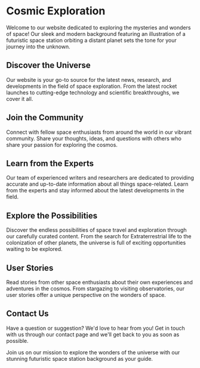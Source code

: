 <!--font:Open Sans-->

# Cosmic Exploration

Welcome to our website dedicated to exploring the mysteries and wonders of space! Our sleek and modern background featuring an illustration of a futuristic space station orbiting a distant planet sets the tone for your journey into the unknown.

## Discover the Universe

Our website is your go-to source for the latest news, research, and developments in the field of space exploration. From the latest rocket launches to cutting-edge technology and scientific breakthroughs, we cover it all.

## Join the Community

Connect with fellow space enthusiasts from around the world in our vibrant community. Share your thoughts, ideas, and questions with others who share your passion for exploring the cosmos.

## Learn from the Experts

Our team of experienced writers and researchers are dedicated to providing accurate and up-to-date information about all things space-related. Learn from the experts and stay informed about the latest developments in the field.

## Explore the Possibilities

Discover the endless possibilities of space travel and exploration through our carefully curated content. From the search for Ex<wbr>tra<wbr>terre<wbr>strial life to the colonization of other planets, the universe is full of exciting opportunities waiting to be explored.

## User Stories

Read stories from other space enthusiasts about their own experiences and adventures in the cosmos. From stargazing to visiting observatories, our user stories offer a unique perspective on the wonders of space.

## Contact Us

Have a question or suggestion? We'd love to hear from you! Get in touch with us through our contact page and we'll get back to you as soon as possible.

Join us on our mission to explore the wonders of the universe with our stunning futuristic space station background as your guide.

<!--

Write me content for website with wallpaper which alt text is:

"An illustration of a futuristic space station orbiting a distant planet, with sleek lines and metallic accents."

The name/title of the page should not be 1:1 copy of the alt text but rather a real content of the website which is using this wallpaper.

- Use markdown format
- Start with heading
- Heading should be short and concise
- The content should look like a real website
- The website should not be about the wallpaper, wallpaper is just a related background
- Heading should be contain work "wallpaper" or "background"
- Include real sections like references, contact, user stories, etc. use things relevant to the page purpose.
- Feel free to use structure like headings, bullets, numbering, blockquotes, paragraphs, horizontal lines, etc.
- You can use formatting like bold or _italic_
- You can include UTF-8 emojis
- Links should be only #hash anchors (and you can refer to the document itself)
- Do not include images


---


# Explore the Future of Space Travel with Our Futuristic Wallpaper

Welcome to our website dedicated to exploring the exciting world of space travel! Our sleek and modern wallpaper featuring an illustration of a futuristic space station orbiting a distant planet is the perfect backdrop for your journey.

## Discover the Possibilities

Our website is dedicated to sharing the latest news, research, and developments in the field of space exploration. From the latest rocket launches to cutting-edge technology and scientific breakthroughs, we cover it all.

## Join the Community

Connect with fellow space enthusiasts from around the world in our vibrant community. Share your thoughts, ideas, and questions with others who share your passion for exploring the cosmos.

## Learn from the Experts

Our team of experienced writers and researchers are dedicated to providing accurate and up-to-date information about all things space-related. Learn from the experts and stay informed about the latest developments in the field.

## References

Check out our references section for a curated list of books, articles, and websites related to space exploration. Expand your knowledge and discover new sources of inspiration.

## Contact Us

Have a question or suggestion? We'd love to hear from you! Get in touch with us through our contact page and we'll get back to you as soon as possible.

Join us on our mission to explore the final frontier with our stunning futuristic wallpaper as your guide.


---


Heading should not include word "wallpaper". The website should not be about the wallpaper itself, wallpaper is just a related background, rewrite whole content.


---


# Unlock the Secrets of Space with Our Futuristic Space Station Wallpaper

Welcome to our website dedicated to exploring the mysteries and wonders of space! Our sleek and modern wallpaper featuring an illustration of a futuristic space station orbiting a distant planet sets the tone for your journey into the unknown.

## Discover the Universe

Our website is your go-to source for the latest news, research, and developments in the field of space exploration. From the latest rocket launches to cutting-edge technology and scientific breakthroughs, we cover it all.

## Join the Community

Connect with fellow space enthusiasts from around the world in our vibrant community. Share your thoughts, ideas, and questions with others who share your passion for exploring the cosmos.

## Learn from the Experts

Our team of experienced writers and researchers are dedicated to providing accurate and up-to-date information about all things space-related. Learn from the experts and stay informed about the latest developments in the field.

## Explore the Possibilities

Discover the endless possibilities of space travel and exploration through our carefully curated content. From the search for Ex<wbr>tra<wbr>terre<wbr>strial life to the colonization of other planets, the universe is full of exciting opportunities waiting to be explored.

## Contact Us

Have a question or suggestion? We'd love to hear from you! Get in touch with us through our contact page and we'll get back to you as soon as possible.

Join us on our mission to unlock the secrets of the universe with our stunning futuristic space station wallpaper as your guide.


---


Heading should not include word "wallpaper". The website should not be about the wallpaper itself, wallpaper is just a related background, rewrite whole content.


---


# Journey into the Cosmos: Exploring the Wonders of Space

Welcome to our website dedicated to exploring the mysteries and wonders of space! Our sleek and modern background featuring an illustration of a futuristic space station orbiting a distant planet sets the tone for your journey into the unknown.

## Discover the Universe

Our website is your go-to source for the latest news, research, and developments in the field of space exploration. From the latest rocket launches to cutting-edge technology and scientific breakthroughs, we cover it all.

## Join the Community

Connect with fellow space enthusiasts from around the world in our vibrant community. Share your thoughts, ideas, and questions with others who share your passion for exploring the cosmos.

## Learn from the Experts

Our team of experienced writers and researchers are dedicated to providing accurate and up-to-date information about all things space-related. Learn from the experts and stay informed about the latest developments in the field.

## Explore the Possibilities

Discover the endless possibilities of space travel and exploration through our carefully curated content. From the search for Ex<wbr>tra<wbr>terre<wbr>strial life to the colonization of other planets, the universe is full of exciting opportunities waiting to be explored.

## User Stories

Read stories from other space enthusiasts about their own experiences and adventures in the cosmos. From stargazing to visiting observatories, our user stories offer a unique perspective on the wonders of space.

## Contact Us

Have a question or suggestion? We'd love to hear from you! Get in touch with us through our contact page and we'll get back to you as soon as possible.

Join us on our mission to explore the wonders of the universe with our stunning futuristic space station background as your guide.

-->
